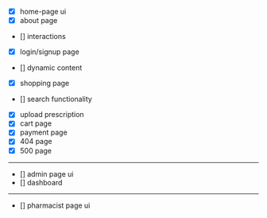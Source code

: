 - [x] home-page ui 
- [x] about page
- [] interactions
- [x] login/signup page
- [] dynamic content
- [x] shopping page
- [] search functionality
- [x] upload prescription
- [x] cart page
- [x] payment page
- [x] 404 page
- [x] 500 page
---
- [] admin page ui
- [] dashboard
---
- [] pharmacist page ui
